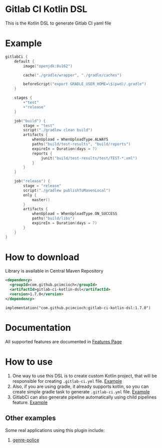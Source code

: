 # Gitlab CI Kotlin DSL

This is the Kotlin DSL to generate Gitlab CI yaml file

# Example

```kotlin
gitlabCi {
    default {
        image("openjdk:8u162")

        cache("./gradle/wrapper", "./gradle/caches")

        beforeScript("export GRADLE_USER_HOME=\$(pwd)/.gradle")
    }

    stages {
        +"test"
        +"release"
    }

    job("build") {
        stage = "test"
        script("./gradlew clean build")
        artifacts {
            whenUpload = WhenUploadType.ALWAYS
            paths("build/test-results", "build/reports")
            expireIn = Duration(days = 7)
            reports {
                junit("build/test-results/test/TEST-*.xml")
            }
        }
    }

    job("release") {
        stage = "release"
        script("./gradlew publishToMavenLocal")
        only {
            master()
        }
        artifacts {
            whenUpload = WhenUploadType.ON_SUCCESS
            paths("build/libs")
            expireIn = Duration(days = 7)
        }
    }
}
```

# How to download

Library is available in Central Maven Repository
```xml
<dependency>
  <groupId>com.github.pcimcioch</groupId>
  <artifactId>gitlab-ci-kotlin-dsl</artifactId>
  <version>1.7.0</version>
</dependency>
```

```
implementation("com.github.pcimcioch:gitlab-ci-kotlin-dsl:1.7.0")
```

# Documentation

All supported features are documented in [Features Page](/FEATURES.MD)

# How to use

1. One way to use this DSL is to create custom Kotlin project, that will be responsible for creating `.gitlab-ci.yml` file. [Example](examples/gradle-kotlin)
1. Also, if you are using gradle, it already supports kotlin, so you can create simple gradle task to generate `.gitlab-ci.yml` file. [Example](examples/pure-gradle)
1. GitlabCi can also generate pipeline automatically using child pipelines feature. [Example](examples/child-pipeline)

## Other examples

Some real applications using this plugin include:
1. [genre-police](https://gitlab.com/rbbl/genre-police/-/tree/dev/gitlab-ci)
